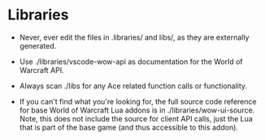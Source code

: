 # Libraries

* Never, ever edit the files in .libraries/ and libs/, as they are externally generated.

* Use ./libraries/vscode-wow-api as documentation for the World of Warcraft API.

* Always scan ./libs for any Ace related function calls or functionality.

* If you can't find what you're looking for, the full source code reference for base World of Warcraft Lua addons is in ./libraries/wow-ui-source. Note, this does not include the source for client API calls, just the Lua that is part of the base game (and thus accessible to this addon).
